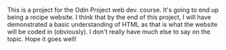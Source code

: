 This is a project for the Odin Project web dev. course. It's going to end up being a recipe website.
I think that by the end of this project, I will have demonstrated a basic understanding of HTML as that is what the website will be coded in (obviously).
I don't really have much else to say on the topic. Hope it goes well!